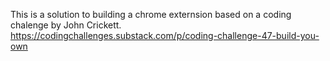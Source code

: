 This is a solution to building a chrome externsion based on a coding chalenge by John Crickett. 
https://codingchallenges.substack.com/p/coding-challenge-47-build-you-own

